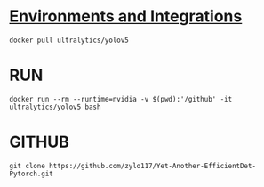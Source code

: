 # [Environments and Integrations](https://github.com/ultralytics/yolov5)
```
docker pull ultralytics/yolov5
```
# RUN
```
docker run --rm --runtime=nvidia -v $(pwd):'/github' -it ultralytics/yolov5 bash
```

# GITHUB

```
git clone https://github.com/zylo117/Yet-Another-EfficientDet-Pytorch.git
```
